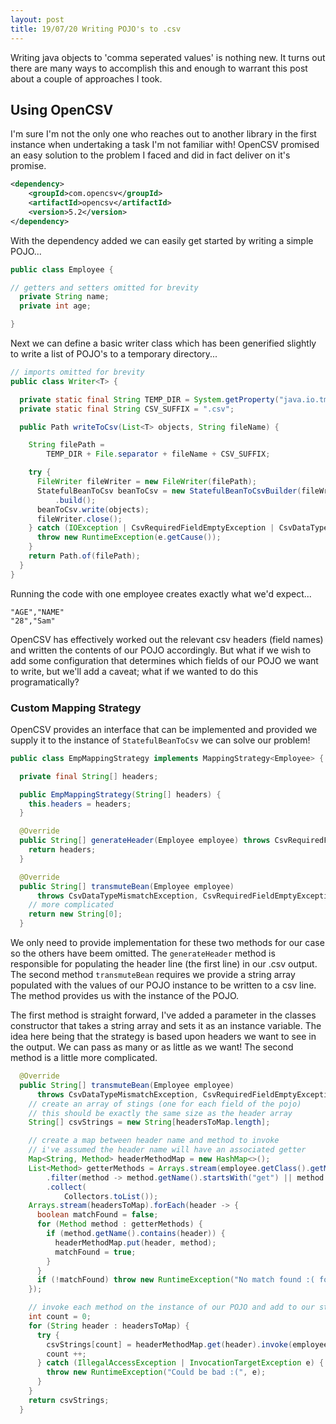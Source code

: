 ```yaml
---
layout: post
title: 19/07/20 Writing POJO's to .csv
---
```


Writing java objects to 'comma seperated values' is nothing new. It turns out there are many ways to accomplish this and enough to warrant this post about a couple of approaches I took.

## Using OpenCSV

I'm sure I'm not the only one who reaches out to another library in the first instance when undertaking a task I'm not familiar with! OpenCSV promised an easy solution to the problem I faced and did in fact deliver on it's promise.

```xml
<dependency>
    <groupId>com.opencsv</groupId>
    <artifactId>opencsv</artifactId>
    <version>5.2</version>
</dependency>
```

With the dependency added we can easily get started by writing a simple POJO...

```java
public class Employee {

// getters and setters omitted for brevity
  private String name;
  private int age;

}
```

Next we can define a basic writer class which has been generified slightly to write a list of POJO's to a temporary directory...

```java
// imports omitted for brevity
public class Writer<T> {

  private static final String TEMP_DIR = System.getProperty("java.io.tmpdir");
  private static final String CSV_SUFFIX = ".csv";

  public Path writeToCsv(List<T> objects, String fileName) {

    String filePath =
        TEMP_DIR + File.separator + fileName + CSV_SUFFIX;

    try {
      FileWriter fileWriter = new FileWriter(filePath);
      StatefulBeanToCsv beanToCsv = new StatefulBeanToCsvBuilder(fileWriter)
          .build();
      beanToCsv.write(objects);
      fileWriter.close();
    } catch (IOException | CsvRequiredFieldEmptyException | CsvDataTypeMismatchException e) {
      throw new RuntimeException(e.getCause());
    }
    return Path.of(filePath);
  }
}
```

Running the code with one employee creates exactly what we'd expect...

```csv
"AGE","NAME"
"28","Sam"
```

OpenCSV has effectively worked out the relevant csv headers (field names) and written the contents of our POJO accordingly. But what if we wish to add some configuration that determines which fields of our POJO we want to write, but we'll add a caveat; what if we wanted to do this programatically?

### Custom Mapping Strategy

OpenCSV provides an interface that can be implemented and provided we supply it to the instance of `StatefulBeanToCsv` we can solve our problem!

```java
public class EmpMappingStrategy implements MappingStrategy<Employee> {

  private final String[] headers;

  public EmpMappingStrategy(String[] headers) {
    this.headers = headers;
  }

  @Override
  public String[] generateHeader(Employee employee) throws CsvRequiredFieldEmptyException {
    return headers;
  }

  @Override
  public String[] transmuteBean(Employee employee)
      throws CsvDataTypeMismatchException, CsvRequiredFieldEmptyException {
    // more complicated
    return new String[0];
  }
```

We only need to provide implementation for these two methods for our case so the others have beem omitted. The `generateHeader` method is responsible for populating the header line (the first line) in our .csv output. The second method `transmuteBean` requires we provide a string array populated with the values of our POJO instance to be written to a csv line. The method provides us with the instance of the POJO.

The first method is straight forward, I've added a parameter in the classes constructor that takes a string array and sets it as an instance variable. The idea here being that the strategy is based upon headers we want to see in the output. We can pass as many or as little as we want! The second method is a little more complicated.

```java
  @Override
  public String[] transmuteBean(Employee employee)
      throws CsvDataTypeMismatchException, CsvRequiredFieldEmptyException {
    // create an array of stings (one for each field of the pojo)
    // this should be exactly the same size as the header array
    String[] csvStrings = new String[headersToMap.length];

    // create a map between header name and method to invoke
    // i've assumed the header name will have an associated getter
    Map<String, Method> headerMethodMap = new HashMap<>();
    List<Method> getterMethods = Arrays.stream(employee.getClass().getMethods())
        .filter(method -> method.getName().startsWith("get") || method.getName().startsWith("is"))
        .collect(
            Collectors.toList());
    Arrays.stream(headersToMap).forEach(header -> {
      boolean matchFound = false;
      for (Method method : getterMethods) {
        if (method.getName().contains(header)) {
          headerMethodMap.put(header, method);
          matchFound = true;
        }
      }
      if (!matchFound) throw new RuntimeException("No match found :( for header: " + header);
    });

    // invoke each method on the instance of our POJO and add to our string array
    int count = 0;
    for (String header : headersToMap) {
      try {
        csvStrings[count] = headerMethodMap.get(header).invoke(employee).toString();
        count ++;
      } catch (IllegalAccessException | InvocationTargetException e) {
        throw new RuntimeException("Could be bad :(", e);
      }
    }
    return csvStrings;
  }
```
